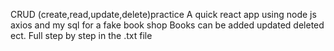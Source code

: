 CRUD (create,read,update,delete)practice
A quick react app using node js axios and my sql for a fake book shop
Books can be added updated deleted ect.
Full step by step in the .txt file
